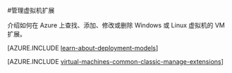 <properties
 pageTitle="管理虚拟机扩展 | Azure"
 description="介绍如何在经典部署模型中添加、查找、更新和删除 Azure 虚拟机的扩展。"
 services="virtual-machines-linux"
 documentationCenter=""
 authors="squillace"
 manager="timlt"
 editor=""
 tags="azure-service-management"/>
<tags
	ms.service="virtual-machines-linux"
	ms.date="08/29/2016"
	wacn.date="10/25/2016"/>

#管理虚拟机扩展

介绍如何在 Azure 上查找、添加、修改或删除 Windows 或 Linux 虚拟机的 VM 扩展。

[AZURE.INCLUDE [learn-about-deployment-models](../../includes/learn-about-deployment-models-classic-include.md)]

[AZURE.INCLUDE [virtual-machines-common-classic-manage-extensions](../../includes/virtual-machines-common-classic-manage-extensions.md)]

<!---HONumber=Mooncake_0118_2016-->